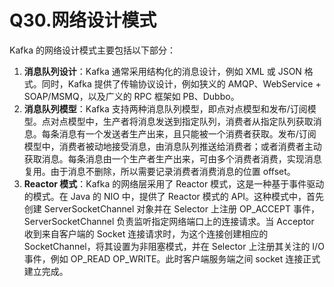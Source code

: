 # Q30.网络设计模式

Kafka 的网络设计模式主要包括以下部分：

1. **消息队列设计**：Kafka 通常采用结构化的消息设计，例如 XML 或 JSON 格式。同时，Kafka 提供了传输协议设计，例如狭义的 AMQP、WebService + SOAP/MSMQ，以及广义的 RPC 框架如 PB、Dubbo。
2. **消息队列模型**：Kafka 支持两种消息队列模型，即点对点模型和发布/订阅模型。点对点模型中，生产者将消息发送到指定队列，消费者从指定队列获取消息。每条消息有一个发送者生产出来，且只能被一个消费者获取。发布/订阅模型中，消费者被动地接受消息，由消息队列推送给消费者；或者消费者主动获取消息。每条消息由一个生产者生产出来，可由多个消费者消费，实现消息复用。由于消息不删除，所以需要记录消费者消费消息的位置 offset。
3. **Reactor 模式**：Kafka 的网络层采用了 Reactor 模式，这是一种基于事件驱动的模式。在 Java 的 NIO 中，提供了 Reactor 模式的 API。这种模式中，首先创建 ServerSocketChannel 对象并在 Selector 上注册 OP_ACCEPT 事件，ServerSocketChannel 负责监听指定网络端口上的连接请求。当 Acceptor 收到来自客户端的 Socket 连接请求时，为这个连接创建相应的 SocketChannel，将其设置为非阻塞模式，并在 Selector 上注册其关注的 I/O 事件，例如 OP_READ OP_WRITE。此时客户端服务端之间 socket 连接正式建立完成。